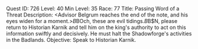 Quest ID: 726
Level: 40
Min Level: 35
Race: 77
Title: Passing Word of a Threat
Description: <Advisor Belgrum reaches the end of the note, and his eyes widen for a moment.>$B$BOch, these are evil tidings.$B$B$N, please return to Historian Karnik and tell him on the king's authority to act on this information swiftly and decisively. He must halt the Shadowforge's activities in the Badlands.
Objective: Speak to Historian Karnik.
